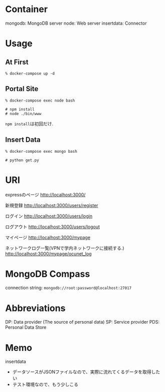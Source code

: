 # Container

mongodb: MongoDB server
node: Web server
insertdata: Connector

# Usage

## At First

```:コンテナの立ち上げ
% docker-compose up -d
```

## Portal Site

```:実行中のコンテナに入る
% docker-compose exec node bash
```

```:サーバの実行
# npm install
# node ./bin/www
```

`npm install`は初回だけ.

## Insert Data

```:実行中のコンテナに入る
% docker-compose exec mongo bash
```

```:コネクタの動作確認(テスト)
# python get.py
```

# URI

expressのページ
[http://localhost:3000/](http://localhost:3000/)

新規登録
[http://localhost:3000/users/register](http://localhost:3000/users/register)

ログイン
[http://localhost:3000/users/login](http://localhost:3000/users/login)

ログアウト
[http://localhost:3000/users/logout](http://localhost:3000/users/logout)

マイページ
[http://localhost:3000/mypage](http://localhost:3000/mypage)

ネットワークログ一覧(VPNで学内ネットワークに接続する.)
[http://localhost:3000/mypage/ocunet_log](http://localhost:3000/mypage/ocunet_log)


# MongoDB Compass

connection string: `mongodb://root:password@localhost:27017`

# Abbreviations

DP: Data provider (The source of personal data)
SP: Service provider
PDS: Personal Data Store

# Memo

insertdata
- データソースがJSONファイルなので、実際に流れてくるデータを取得したい
- テスト環境なので、もう少しこる